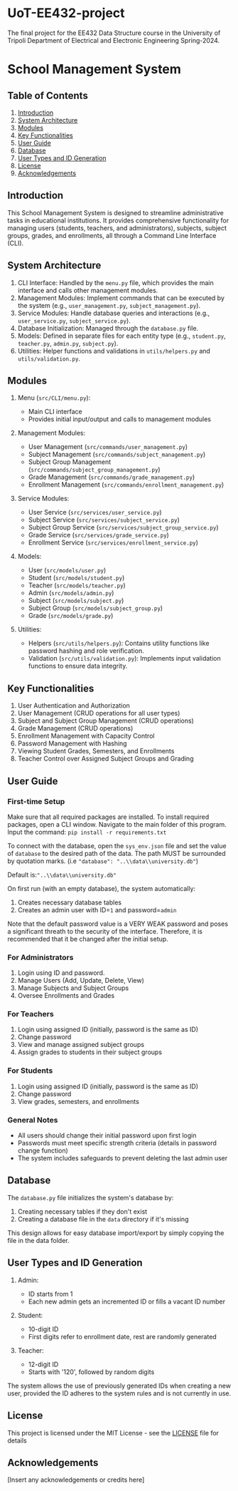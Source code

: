 # UoT-EE432-project
The final project for the EE432 Data Structure course in the University of Tripoli Department of Electrical and Electronic Engineering Spring-2024.
# School Management System

## Table of Contents
1. [Introduction](#introduction)
2. [System Architecture](#system-architecture)
3. [Modules](#modules)
4. [Key Functionalities](#key-functionalities)
5. [User Guide](#user-guide)
6. [Database](#database)
7. [User Types and ID Generation](#user-types-and-id-generation)
8. [License](#license)
9. [Acknowledgements](#acknowledgements)

## Introduction

This School Management System is designed to streamline administrative tasks in educational institutions. It provides comprehensive functionality for managing users (students, teachers, and administrators), subjects, subject groups, grades, and enrollments, all through a Command Line Interface (CLI).

## System Architecture


1. CLI Interface: Handled by the `menu.py` file, which provides the main interface and calls other management modules.
2. Management Modules: Implement commands that can be executed by the system (e.g., `user_management.py`, `subject_management.py`).
3. Service Modules: Handle database queries and interactions (e.g., `user_service.py`, `subject_service.py`).
4. Database Initialization: Managed through the `database.py` file.
5. Models: Defined in separate files for each entity type (e.g., `student.py`, `teacher.py`, `admin.py`, `subject.py`).
6. Utilities: Helper functions and validations in `utils/helpers.py` and `utils/validation.py`.

## Modules

1. Menu (`src/CLI/menu.py`):
   - Main CLI interface
   - Provides initial input/output and calls to management modules

2. Management Modules:
   - User Management (`src/commands/user_management.py`)
   - Subject Management (`src/commands/subject_management.py`)
   - Subject Group Management (`src/commands/subject_group_management.py`)
   - Grade Management (`src/commands/grade_management.py`)
   - Enrollment Management (`src/commands/enrollment_management.py`)

3. Service Modules:
   - User Service (`src/services/user_service.py`)
   - Subject Service (`src/services/subject_service.py`)
   - Subject Group Service (`src/services/subject_group_service.py`)
   - Grade Service (`src/services/grade_service.py`)
   - Enrollment Service (`src/services/enrollment_service.py`)

4. Models:
   - User (`src/models/user.py`)
   - Student (`src/models/student.py`)
   - Teacher (`src/models/teacher.py`)
   - Admin (`src/models/admin.py`)
   - Subject (`src/models/subject.py`)
   - Subject Group (`src/models/subject_group.py`)
   - Grade (`src/models/grade.py`)

5. Utilities:
   - Helpers (`src/utils/helpers.py`): Contains utility functions like password hashing and role verification.
   - Validation (`src/utils/validation.py`): Implements input validation functions to ensure data integrity.

## Key Functionalities

1. User Authentication and Authorization
2. User Management (CRUD operations for all user types)
3. Subject and Subject Group Management (CRUD operations)
4. Grade Management (CRUD operations)
5. Enrollment Management with Capacity Control
6. Password Management with Hashing
7. Viewing Student Grades, Semesters, and Enrollments
8. Teacher Control over Assigned Subject Groups and Grading

## User Guide

### First-time Setup
Make sure that all required packages are installed. To install required packages, open a CLI window. Navigate to the main folder of this program. Input the command:
`pip install -r requirements.txt`

To connect with the database, open the `sys_env.json` file and set the value of `database` to the desired path of the data. The path MUST be surrounded by quotation marks. (i.e `"database": "..\\data\\university.db"`)

Default is:`"..\\data\\university.db"`

On first run (with an empty database), the system automatically:
1. Creates necessary database tables
2. Creates an admin user with ID=`1` and password=`admin`

Note that the default password value is a VERY WEAK password and poses a significant threath to the security of the interface. Therefore, it is recommended that it be changed after the initial setup.

### For Administrators

1. Login using ID and password.
2. Manage Users (Add, Update, Delete, View)
3. Manage Subjects and Subject Groups
4. Oversee Enrollments and Grades

### For Teachers

1. Login using assigned ID (initially, password is the same as ID)
2. Change password
3. View and manage assigned subject groups
4. Assign grades to students in their subject groups

### For Students

1. Login using assigned ID (initially, password is the same as ID)
2. Change password
3. View grades, semesters, and enrollments

### General Notes

- All users should change their initial password upon first login
- Passwords must meet specific strength criteria (details in password change function)
- The system includes safeguards to prevent deleting the last admin user

## Database

The `database.py` file initializes the system's database by:
1. Creating necessary tables if they don't exist
2. Creating a database file in the `data` directory if it's missing

This design allows for easy database import/export by simply copying the file in the data folder.

## User Types and ID Generation

1. Admin:
   - ID starts from 1
   - Each new admin gets an incremented ID or fills a vacant ID number

2. Student:
   - 10-digit ID
   - First digits refer to enrollment date, rest are randomly generated

3. Teacher:
   - 12-digit ID
   - Starts with '120', followed by random digits

The system allows the use of previously generated IDs when creating a new user, provided the ID adheres to the system rules and is not currently in use.

## License

This project is licensed under the MIT License - see the [LICENSE](LICENSE) file for details

## Acknowledgements

[Insert any acknowledgements or credits here]
